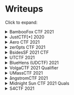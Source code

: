 # Writeups
Click to expand:

<details>
<summary>BambooFox CTF 2021</summary>
<p>

- [Flag Checker](./Writeups/BambooCTF_2021/Flag%20Checker)    Tags: `Verilog`
- [Better Than ASM](./Writeups/BambooCTF_2021/Better%20Than%20ASM)    Tags: `LLVM`

</p>
</details>

<details>
<summary>JustCTF[*] 2020</summary>
<p>

- [That's not crypto](./Writeups/JustCTF_2021/That's%20not%20crypto)    Tags: `Python`
- [reklest](./Writeups/JustCTF_2021/reklest)    Tags: `Rust`, `JavaScript`
- [debug_me_if_you_can](./Writeups/JustCTF_2021/debug_me_if_you_can)    Tags: `ptrace`, `anti-re`
- [Rusty](./Writeups/JustCTF_2021/Rusty)    Tags: `Rust`, `DOS`, `PE file structure`
- [ABNF: grammar is fun](./Writeups/JustCTF_2021/ABNF)    Tags: `Regex in C++`
- [REmap](./Writeups/JustCTF_2021/REmap)    Tags: `Py2exe`, `Anti-Re in python.dll`

</p>
</details>

<details>
<summary>Aero CTF 2021</summary>
<p>

- [Dummyper](./Writeups/AeroCTF_2021/Dummyper)    Tags: `memdump`, `crypto`

</p>
</details>

<details>
<summary>zer0pts CTF 2021</summary>
<p>

- [Infected](./Writeups/zer0ptsCTF_2021/Infected)    Tags: `Character Device`
- [Super Secret Login](./Writeups/zer0ptsCTF_2021/Super%20Secret%20Login)    Tags: `AutoIt`, `Cheat Engine`
- [Syscall 777](./Writeups/zer0ptsCTF_2021/Syscall%20777)    Tags: `syscall`, `SECCOMP`, `BPF`

</p>
</details>

<details>
<summary>BsidesSF 2021 CTF</summary>
<p>

- [Keygenme](./Writeups/BsidesSF_2021/Keygenme)    Tags: `keygen`, `.NET`
- [Relaunch](./Writeups/BsidesSF_2021/Relaunch)    Tags: `Bindiff`

</p>
</details>

<details>
<summary>UTCTF 2021</summary>
<p>

- [UTCTF Adventure ROM Part 3](./Writeups/UTCTF_2021/UTCTF%20Adventure%20ROM%20Part%203)    Tags: `GameBoy`

</p>
</details>


<details>
<summary>BlueHens (UDCTF) 2021</summary>
<p>

- [compUDer](./Writeups/UDCTF(BlueHens)_2021/compUDer)    Tags: `VM`
- [watman](./Writeups/UDCTF(BlueHens)_2021/watman)    Tags: `wasm`
- [Entropy](./Writeups/UDCTF(BlueHens)_2021/Entropy)    Tags: ` `

</p>
</details>

<details>
<summary>VolgaCTF 2021 Qualifier</summary>
<p>

- [Snake](./Writeups/VolgaCTF(Quals)_2021/Snake)    Tags: `wasm`, `game`

</p>
</details>

<details>
<summary>UMassCTF 2021</summary>
<p>

- [Chains](./Writeups/UMassCTF_2021/Chains)    Tags: `ARM`, `optimize me`

</p>
</details>

<details>
<summary>ångstromCTF 2021</summary>
<p>

- [Infinity Gauntlet](./Writeups/AngstormCTF_2021/Infinity%20Gauntlet)    Tags: `PPC`
- [FLag Submission Server](./Writeups/AngstormCTF_2021/Flag%20Submission%20Server)    Tags: `server binary`
- [Lockpicking](./Writeups/AngstormCTF_2021/Lockpicking)    Tags: `virtual lock`
- [Dysfunctional](./Writeups/AngstormCTF_2021/Dysfunctional)    Tags: `dynamic encryption`

</p>
</details>

<details>
<summary>Midnight Sun CTF 2021 Quals</summary>
<p>

- [murmur](./Writeups/Midnight_Sun_CTF_2021_Quals/murmur)    Tags: `hash`
- [Blueberry Pop](./Writeups/Midnight_Sun_CTF_2021_Quals/Blueberry%20pop)    Tags: `time based enc`
- [oVER9000](./Writeups/Midnight_Sun_CTF_2021_Quals/oVER9000)    Tags: `custom stream cipher`

</p>
</details>

<details>
<summary>S4CTF 2021</summary>
<p>

- [RE Diary](./Writeups/S4CTF_2021/RE%20Diary)    Tags: `enc`
- [Water Color](.Writeups/S4CTF_2021/Water%20Color)    Tags: `apk`
- [Dive in to Numbers](./Writeups/S4CTF_2021/Dive%20in%20to%20Numbers)    Tags: `maths`

</p>
</details>